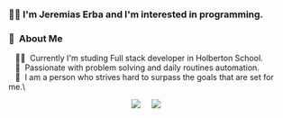 ### :man_technologist: I'm Jeremias Erba and I'm interested in programming.

### :space_invader: &nbsp;About Me

&nbsp;&nbsp;&nbsp;:technologist: &nbsp;Currently I'm studing Full stack developer in Holberton School. \
&nbsp;&nbsp;&nbsp;:heartbeat: &nbsp;Passionate with problem solving and daily routines automation.\
&nbsp;&nbsp;&nbsp;:heartbeat: &nbsp;I am a person who strives hard to surpass the goals that are set for me.\

<p align="center">
  <a href="mailto:brunotacca@gmail.com?subject=Olá%20Bruno%20Tacca"><img src="https://img.shields.io/badge/gmail-%23D14836.svg?&style=for-the-badge&logo=gmail&logoColor=white" /></a>&nbsp;&nbsp;&nbsp;&nbsp;
  <a href="https://www.linkedin.com/in/jeremiaserba/"><img src="https://img.shields.io/badge/linkedin-%230077B5.svg?&style=for-the-badge&logo=linkedin&logoColor=white" /></a>&nbsp;&nbsp;&nbsp;&nbsp;
